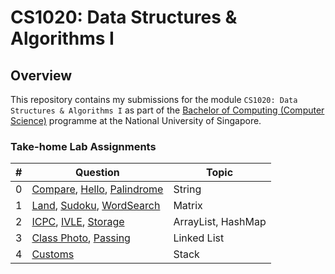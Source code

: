 # CS1020: Data Structures & Algorithms I

## Overview
This repository contains my submissions for the module `CS1020: Data Structures & Algorithms I`
as part of the [Bachelor of Computing (Computer Science)](https://www.github.com/shumarb/coursework) programme at the National University of Singapore.

### Take-home Lab Assignments
| # | Question                                                                                                                                                                                                                                                                       | Topic              |                                                                 
|---|--------------------------------------------------------------------------------------------------------------------------------------------------------------------------------------------------------------------------------------------------------------------------------|--------------------|
| 0 | [Compare](https://github.com/shumarb/cs1020/tree/main/take-home-lab-assignments/compare), [Hello](https://github.com/shumarb/cs1020/tree/main/take-home-lab-assignments/hello), [Palindrome](https://github.com/shumarb/cs1020/tree/main/take-home-lab-assignments/palindrome) | String             |
| 1 | [Land](https://github.com/shumarb/cs1020/tree/main/take-home-lab-assignments/land), [Sudoku](https://github.com/shumarb/cs1020/tree/main/take-home-lab-assignments/sudoku), [WordSearch](https://github.com/shumarb/cs1020/tree/main/take-home-lab-assignments/wordsearch)     | Matrix             |
| 2 | [ICPC](https://github.com/shumarb/cs1020/tree/main/take-home-lab-assignments/icpc), [IVLE](https://github.com/shumarb/cs1020/tree/main/take-home-lab-assignments/ivle), [Storage](https://github.com/shumarb/cs1020/tree/main/take-home-lab-assignments/storage)               | ArrayList, HashMap |
| 3 | [Class Photo](https://github.com/shumarb/cs1020/tree/main/take-home-lab-assignments/classphoto), [Passing](https://github.com/shumarb/cs1020/tree/main/take-home-lab-assignments/passing)                                                                                      | Linked List        |
| 4 | [Customs](https://github.com/shumarb/cs1020/tree/main/take-home-lab-assignments/customs)                                                                                                                                                                                       | Stack              |
